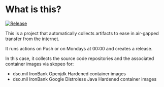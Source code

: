 # What is this?

[![Release](https://github.com/amentumservices/Collector-JDK-IB/actions/workflows/collect-main.yml/badge.svg?branch=main)](https://github.com/amentumservices/Collector-JDK-IB/actions/workflows/collect-main.yml)

This is a project that automatically collects artifacts to ease in air-gapped transfer from the internet.

It runs actions on Push or on Mondays at 00:00 and creates a release.

In this case, it collects the source code repositories and the associated container images via skopeo for:

- dso.mil IronBank Openjdk Hardened container images
- dso.mil IronBank Google Distroless Java Hardened container images
